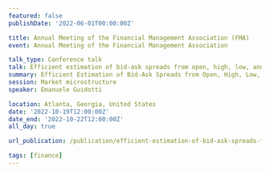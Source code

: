 ```yaml
---
featured: false
publishDate: '2022-06-01T00:00:00Z'

title: Annual Meeting of the Financial Management Association (FMA)
event: Annual Meeting of the Financial Management Association

talk_type: Conference talk
talk: Efficient estimation of bid-ask spreads from open, high, low, and close prices
summary: Efficient Estimation of Bid-Ask Spreads from Open, High, Low, and Close Prices
session: Market microstructure
speaker: Emanuele Guidotti

location: Atlanta, Georgia, United States
date: '2022-10-19T12:00:00Z'
date_end: '2022-10-22T12:00:00Z'
all_day: true

url_publication: /publication/efficient-estimation-of-bid-ask-spreads-from-open-high-low-and-close-prices/

tags: [finance]
---
```

